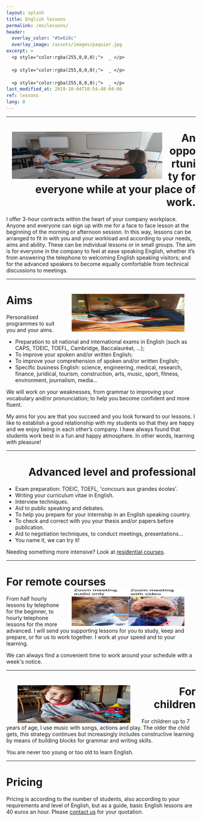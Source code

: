 ```yaml
---
layout: splash
title: English lessons
permalink: /en/lessons/
header:
  overlay_color: "#5e616c"
  overlay_image: /assets/images/paquier.jpg
excerpt: >
  <p style="color:rgba(255,0,0,0);">  _ </p>

  <p style="color:rgba(255,0,0,0);">  _ </p>

  <p style="color:rgba(255,0,0,0);">  _ </p>
last_modified_at: 2019-10-04T10:54:48-04:00
ref: lessons
lang: 0
---
```


---

<div style="text-align: right"> <h1 id="companies">  <img style="float: left;" src="/assets/images/new_mum_working.jpg" width="400" height="125" hspace="15"> An opportunity for everyone while at your place of work.  </h1> </div> 

I offer 3-hour contracts within the heart of your company workplace.  Anyone and everyone can sign up with me for a face to face lesson at the beginning of the morning or afternoon session.  In this way, lessons can be arranged to fit in with you and your workload and according to your needs, aims and ability.  These can be individual lessons or in small groups.  The aim is for everyone in the company to feel at ease speaking English, whether it’s from answering the telephone to welcoming English speaking visitors; and for the advanced speakers to become equally comfortable from technical discussions to meetings.


---

# Aims <img style="float: right;" src="/assets/images/luke_aims.jpg" width="300" height="100" hspace="30">


Personalised programmes to suit you and your aims.
-	Preparation to sit national and international exams in English (such as CAPS, TOEIC, TOEFL, Cambridge, Baccalauréat, ...);
-	To improve your spoken and/or written English;
-	To improve your comprehension of spoken and/or written English;
-	Specific business English: science, engineering, medical, research, finance, juridical, tourism, construction, arts, music, sport, fitness, environment, journalism, media…

We will work on your weaknesses, from grammar to improving your vocabulary and/or pronunciation; to help you become confident and more fluent.

My aims for you are that you succeed and you look forward to our lessons.  I like to establish a good relationship with my students so that they are happy and we enjoy being in each other’s company. I have always found that students work best in a fun and happy atmosphere.  In other words, learning with pleasure!


---

<div style="text-align: right"> <h1 id="advanced_level"> Advanced level and professional </h1> </div> 

- Exam preparation: TOEIC, TOEFL, 'concours aux grandes écoles'.
- Writing your curriculum vitae in English.
- Interview techniques.
- Aid to public speaking and debates.
- To help you prepare for your internship in an English speaking country.
- To check and correct with you your thesis and/or papers before publication.
- Aid to negotiation techniques, to conduct meetings, presentations... 
- You name it, we can try it!

Needing something more intensive? Look at [residential courses](/en/residential/).


---


# For remote courses  <img style="float: right;" src="/assets/images/zoom_meeting.jpg" width="300" height="100" hspace="30">

From half hourly lessons by telephone for the beginner, to hourly telephone lessons for the more advanced.  I will send you supporting lessons for you to study, keep and prepare, or for us to work together. I work at your speed and to your learning.

We can always find a convenient time to work around your schedule with a week's notice.



___

<div style="text-align: right"> <h1 id="Remote_courses"> <img style="float: left;" src="/assets/images/adele.jpg" width="300" height="100" hspace="30"> For children </h1> </div> 

For children up to 7 years of age, I use music with songs, actions and play.  The older the child gets, this strategy continues but increasingly includes constructive learning by means of building blocks for grammar and writing skills.

You are never too young or too old to learn English.



---

# Pricing 
  
Pricing is according to the number of students, also according to your requirements and level of English, but as a guide, basic English lessons are 40 euros an hour. Please [contact us](/contact/) for your quotation.
